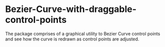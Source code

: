 # Bezier-Curve-with-draggable-control-points
The package comprises of a graphical utility to Bezier Curve control points and see how the curve is redrawn as control points are adjusted. 
